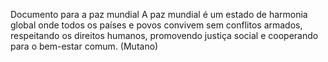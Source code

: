 Documento para a paz mundial
A paz mundial é um estado de harmonia global onde todos os países e povos convivem sem conflitos armados, respeitando os direitos humanos, promovendo justiça social e cooperando para o bem-estar comum. (Mutano)